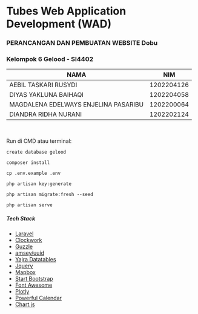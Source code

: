 # Tubes Web Application Development (WAD)

### PERANCANGAN DAN PEMBUATAN WEBSITE Dobu

### Kelompok 6 Gelood - SI4402

|  NAMA |  NIM  |
| ------------ | ------------ |
|  AEBIL TASKARI RUSYDI |  1202204126 |
|  DIYAS YAKLUNA BAIHAQI |  1202204058  |
|  MAGDALENA EDELWAYS ENJELINA PASARIBU |  1202200064  |
|  DIANDRA RIDHA NURANI |  1202202124  |


<br />

Run di CMD atau terminal:

`create database gelood`

`composer install`

`cp .env.example .env`

`php artisan key:generate`

`php artisan migrate:fresh --seed`

`php artisan serve`
<br />

##### Tech Stack

- [Laravel](https://laravel.com/ "Laravel")
- [Clockwork](https://github.com/itsgoingd/clockwork "Clockwork")
- [Guzzle](https://docs.guzzlephp.org/en/stable/overview.html "Guzzle")
- [amsey/uuid](https://uuid.ramsey.dev/en/stable/ "amsey/uuid")
- [Yajra Datatables](https://yajrabox.com/docs/laravel-datatables/master/installation "Yajra")
- [Jquery](https://jquery.com/ "Jquery")
- [Mapbox](https://www.mapbox.com/ "Mapbox")
- [Start Bootstrap](https://startbootstrap.com/ "Start Bootstrap")
- [Font Awesome](https://fontawesome.com/ "Font Awesome")
- [Plotly](https://plotly.com/ "Plotly")
- [Powerful Calendar](https://www.jqueryscript.net/time-clock/powerful-calendar.html "Powerful Calendar")
- [Chart.js](https://www.chartjs.org/ "Chart.js")

<br />

